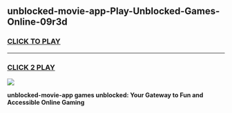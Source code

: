 
## unblocked-movie-app-Play-Unblocked-Games-Online-09r3d
<h3>
<a href="https://premium76.site?title=unblocked-movie-app&ref=25A">CLICK TO PLAY</a></h3>
<hr>

<h3>
<a href="https://premium76.site?title=unblocked-movie-app&ref=25A">CLICK 2 PLAY</a>
  
</h3>

<a href="https://premium76.site?title=unblocked-movie-app&ref=25A"><img src="https://clearcache.store/games.png"></a>


**unblocked-movie-app games unblocked: Your Gateway to Fun and Accessible Online Gaming**
